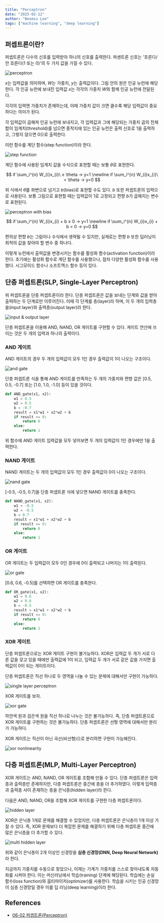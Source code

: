 ```yaml
---
title: "Perceptron"
date: "2025-02-12"
author: "Beomsu Lee"
tags: ["machine learning", "deep learning"]
---
```


## 퍼셉트론이란?

퍼셉트론은 다수의 신호를 입력받아 하나의 신호를 출력한다. 퍼센트론 신호는 '흐른다/안 흐른다(1 또는 0)'의 두 가지 값을 가질 수 있다.

![perceptron](images/perceptron.png)

$x$는 입력값을 의미하며, $W$는 가중치, $y$는 출력값이다. 그림 안의 원은 인공 뉴런에 해당한다. 각 인공 뉴런에 보내진 입력값 $x$는 각각의 가중치 $W$와 함께 인공 뉴런에 전달된다.

각각의 입력엔 가중치가 존재하는데, 이때 가중치 값이 크면 클수록 해당 입력값이 중요하다는 의미가 된다. 

각 입력값이 곱해져 인공 뉴런에 보내지고, 각 입력값과 그에 해당되는 가중치 곱의 전체 합이 임계치(threshold)를 넘으면 종착지에 있는 인공 뉴런은 출력 신호로 1을 출력하고, 그렇지 않으면 0으로 출력한다. 

이런 함수를 계단 함수(step function)이라 한다.

![step function](images/step_funcion.png)

계단 함수에 사용된 임계치 값을 수식으로 표현할 때는 보통 $\theta$로 표현한다.


$$
if \sum_i^{n} W_{i}x_{i}\ ≥ \theta → y=1 \newline
if \sum_i^{n} W_{i}x_{i}\ < \theta → y=0
$$

위 식에서 $\theta$를 좌변으로 넘기고 $b$(bias)로 표현할 수도 있다. $b$ 또한 퍼셉트론의 입력으로 사용된다. 보통 그림으로 표현할 때는 입력값이 1로 고정되고 편향 $b$가 곱해지는 변수로 표현된다.

![perceptron with bias](images/perceptron_with_bias.png)

$$
if \sum_i^{n} W_{i}x_{i} + b ≥ 0 → y=1 \newline
if \sum_i^{n} W_{i}x_{i} + b < 0 → y=0
$$

편의상 편향 $b$는 그림이나 수식에서 생략될 수 있지만, 실제로는 편향 $b$ 또한 딥러닝이 최적의 값을 찾아야 할 변수 중 하나다.

이렇게 뉴런에서 출력값을 변경시키는 함수를 활성화 함수(activation function)이라 한다. 초기에는 활성화 함수로 계단 함수를 사용했으나, 점차 다양한 활성화 함수를 사용했다. 시그모이드 함수나 소프트맥스 함수 등이 있다.

## 단층 퍼셉트론(SLP, Single-Layer Perceptron)

위 퍼셉트론을 단층 퍼셉트론이라 한다. 단층 퍼셉트론은 값을 보내는 단계와 값을 받아 출력하는 두 단계로만 이루어진다. 이때 각 단계를 층(layer)라 하며, 이 두 개의 입력층을(input layer)와 출력층(output layer)라 한다.

![input & output layer](images/input_and_output_layer.png)

단층 퍼셉트론을 이용해 AND, NAND, OR 게이트를 구현할 수 있다. 게이트 연산에 쓰이는 것은 두 개의 입력과 하나의 출력이다.

### AND 게이트

AND 게이트의 경우 두 개의 입력값이 모두 1인 경우 출력값이 1이 나오는 구조이다.

![and gate](images/and_gate.png)

단층 퍼셉트론 식을 통해 AND 게이트를 만족하는 두 개의 가중치와 편향 값은 [0.5, 0.5, -0.7] 또는 [1.0, 1.0, -1.0] 등이 있을 것이다.

```py
def AND_gate(x1, x2):
    w1 = 0.5
    w2 = 0.5
    b = -0.7
    result = x1*w1 + x2*w2 + b
    if result <= 0:
        return 0
    else:
        return 1
```

위 함수에 AND 게이트 입력값을 모두 넣어보면 두 개의 입력값이 1인 경우에만 1을 출력한다.

### NAND 게이트

NAND 게이트는 두 개의 입력값이 모두 1인 경우 출력값이 0이 나오는 구조이다.

![nand gate](images/nand_gate.png)

[-0.5, -0.5, 0.7]을 단층 퍼셉트론 식에 넣으면 NAND 게이트를 충족한다.

```py
def NAND_gate(x1, x2):
    w1 = -0.5
    w2 = -0.5
    b = 0.7
    result = x1*w1 + x2*w2 + b
    if result <= 0:
        return 0
    else:
        return 1
```

### OR 게이트

OR 게이트는 두 입력값이 모두 0인 경우에 0이 출력되고 나머지는 1이 출력된다.

![or gate](images/or_gate.png)

[0.6, 0.6, -0.5]를 선택하면 OR 게이트를 충족한다.

```py
def OR_gate(x1, x2):
    w1 = 0.6
    w2 = 0.6
    b = -0.5
    result = x1*w1 + x2*w2 + b
    if result <= 0:
        return 0
    else:
        return 1
```

### XOR 게이트

단층 퍼셉트론으로는 XOR 게이트 구현이 불가능하다. XOR은 입력값 두 개가 서로 다른 값을 갖고 있을 때에만 출력값에 1이 되고, 입력값 두 개가 서로 같은 값을 가지면 출력값이 0이 되는 게이트이다.

단층 퍼셉트론은 직선 하나로 두 영역을 나눌 수 있는 문제에 대해서만 구현이 가능하다.

![single layer perceptron](images/single_layer_perceptron.png)

XOR 게이트를 보자.

![xor gate](images/xor_gate.png)

하얀색 원과 검은색 원을 직선 하나로 나누는 것은 불가능하다. 즉, 단층 퍼셉트론으로 XOR 게이트를 구현하는 것은 불가능하다. 단층 퍼셉트론은 선형 영역에 대해서만 분리가 가능하다.

XOR 게이트는 직선이 아닌 곡선(비선형)으로 분리하면 구현이 가능해진다.

![xor nonlinearity](images/xor_nonlinearity.png)

## 다층 퍼셉트론(MLP, Multi-Layer Perceptron)

XOR 게이트는 AND, NAND, OR 게이트를 조합해 만들 수 있다. 단층 퍼셉트론은 입력층과 출력층만 존재하지만, 다층 퍼셉트론은 중간에 층을 더 추가하였다. 이렇게 입력층과 출력층 사이 존재하는 층을 은닉층(hidden layer)라 한다.

다음은 AND, NAND, OR을 조합해 XOR 게이트를 구현한 다층 퍼셉트론이다.

![hidden layer](images/hidden_layer.png)

XOR은 은닉층 1개로 문제를 해결할 수 있었지만, 다층 퍼셉트론은 은닉층이 1개 이상 가질 수 있다. 즉, XOR 문제보다 더 복잡한 문제를 해결하기 위해 다층 퍼셉트론 중간에 많은 은닉층을 더 추가할 수 있다.

![multi hidden layer](images/multi_hidden_layer.png)

위와 같이 은닉층이 2개 이상인 신경망을 **심층 신경망(DNN, Deep Neural Network)** 라 한다.

지금까지 가중치를 수동으로 찾았으나, 이제는 기계가 가중치를 스스로 찾아내도록 자동화를 시켜야 한다. 이는 머신러닝에서 학습(training) 단계에 해당된다. 학습에는 손실 함수(loss function)와 옵티마이저(optimizer)를 사용한다. 학습을 시키는 인공 신경망이 심층 신경망일 경우 이를 딥 러닝(deep learning)이라 한다.

## References

- [06-02 퍼셉트론(Perceptron)](https://wikidocs.net/60680)